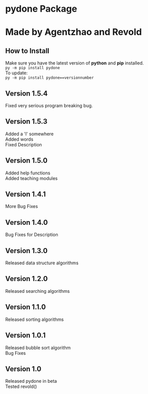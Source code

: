 # pydone Package

# Made by Agentzhao and Revold

## How to Install
Make sure you have the latest version of **python** and **pip** installed. <br />
```py -m pip install pydone``` <br />
To update: <br />
```py -m pip install pydone==versionnumber``` <br />

## Version 1.5.4
Fixed very serious program breaking bug.

## Version 1.5.3
Added a 'l' somewhere <br />
Added words <br />
Fixed Description

## Version 1.5.0
Added help functions <br />
Added teaching modules

## Version 1.4.1
More Bug Fixes

## Version 1.4.0
Bug Fixes for Description

## Version 1.3.0
Released data structure algorithms

## Version 1.2.0
Released searching algorithms

## Version 1.1.0
Released sorting algorithms

## Version 1.0.1
Released bubble sort algorithm <br />
Bug Fixes

## Version 1.0
Released pydone in beta <br />
Tested revold()